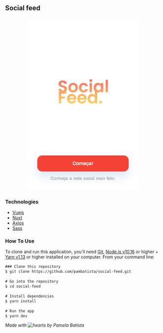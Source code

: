 ## Social feed
<p align="center">
	<img src="/assets/imagens/projeto.gif"/>
</p>

### Technologies


* [Vuejs](https://br.vuejs.org/v2/guide/index.html)
* [Nuxt](https://nuxtjs.org/)
* [Axios](https://github.com/axios/axios)
* [Sass](https://sass-lang.com/)

### How To Use
To clone and run this application, you'll need  [Git](https://git-scm.com/),  [Node.js v10.16](https://nodejs.org/)  or higher +  [Yarn v1.13](https://yarnpkg.com/)  or higher installed on your computer. From your command line:
```
### Clone this repository
$ git clone https://github.com/pambatista/social-feed.git

# Go into the repository
$ cd social-feed

# Install dependencies
$ yarn install

# Run the app
$ yarn dev
````

_Made with ![hearts](https://github.githubassets.com/images/icons/emoji/unicode/2665.png) by Pamela Batista_
